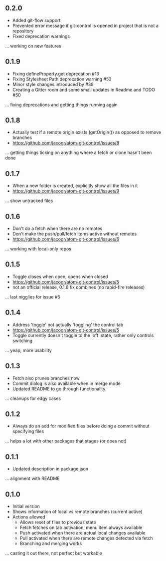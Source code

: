 ## 0.2.0
- Added git-flow support
- Prevented error message if git-control is opened in project that is not a repository
- Fixed deprecation warnings

... working on new features

## 0.1.9

- Fixing defineProperty.get deprecation #16
- Fixing Stylesheet Path deprecation warning #53
- Minor style changes introduced by #39
- Creating a Gitter room and some small updates in Readme and TODO #50

... fixing deprecations and getting things running again

## 0.1.8

- Actually test if a remote origin exists (getOrigin()) as opposed to remove branches
- https://github.com/jacogr/atom-git-control/issues/8

... getting things ticking on anything where a fetch or clone hasn't been done

## 0.1.7

- When a new folder is created, explicitly show all the files in it
- https://github.com/jacogr/atom-git-control/issues/9

... show untracked files

## 0.1.6

- Don't do a fetch when there are no remotes
- Don't make the push/pull/fetch items active without remotes
- https://github.com/jacogr/atom-git-control/issues/6

... working with local-only repos

## 0.1.5

- Toggle closes when open, opens when closed
- https://github.com/jacogr/atom-git-control/issues/5
- not an official release, 0.1.6 fix combines (no rapid-fire releases)

... last nigglies for issue #5

## 0.1.4

- Address 'toggle' not actually 'toggling' the control tab
- https://github.com/jacogr/atom-git-control/issues/5
- Toggle currently doesn't toggle to the 'off' state, rather only controls switching

... yeap, more usability

## 0.1.3

- Fetch also prunes branches now
- Commit dialog is also available when in merge mode
- Updated README to go through functionality

... cleanups for edgy cases

## 0.1.2

- Always do an add for modified files before doing a commit without specifying files

... helps a lot with other packages that stages (or does not)

## 0.1.1

- Updated description in package.json

... alignment with README

## 0.1.0

- Initial version
- Shows information of local vs remote branches (current active)
- Actions allowed
  - Allows reset of files to previous state
  - Fetch fetches on tab activation, menu item always available
  - Push activated when there are actual local changes available
  - Pull activated when there are remote changes detected via fetch
  - Branching and merging works

... casting it out there, not perfect but workable
